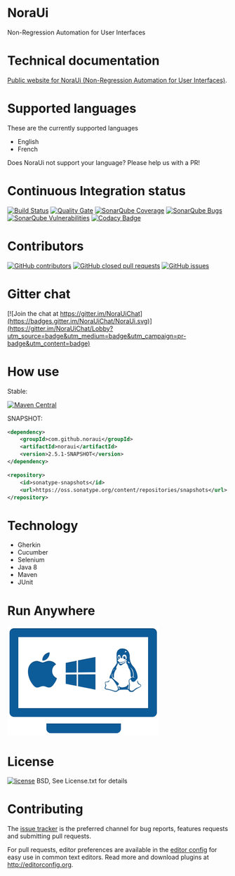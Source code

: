 # NoraUi
Non-Regression Automation for User Interfaces

# Technical documentation

[Public website for NoraUi (Non-Regression Automation for User Interfaces)](https://noraui.github.io/).

# Supported languages

These are the currently supported languages

* English
* French

Does NoraUi not support your language? Please help us with a PR!

# Continuous Integration status
[![Build Status](https://travis-ci.org/NoraUi/NoraUi.svg?branch=master)](https://travis-ci.org/NoraUi/NoraUi)
[![Quality Gate](https://sonarqube.com/api/badges/gate?key=com.github.noraui:noraui)](https://sonarqube.com/dashboard/index/com.github.noraui:noraui)
[![SonarQube Coverage](https://sonarqube.com/api/badges/measure?key=com.github.noraui%3Anoraui&metric=coverage)](https://sonarqube.com/component_measures/metric/coverage/list?id=com.github.noraui:noraui)
[![SonarQube Bugs](https://sonarqube.com/api/badges/measure?key=com.github.noraui%3Anoraui&metric=bugs)](https://sonarqube.com/component_measures/metric/reliability_rating/list?id=com.github.noraui%3Anoraui)
[![SonarQube Vulnerabilities](https://sonarqube.com/api/badges/measure?key=com.github.noraui%3Anoraui&metric=vulnerabilities)](https://sonarqube.com/component_measures/metric/security_rating/list?id=com.github.noraui%3Anoraui)
[![Codacy Badge](https://api.codacy.com/project/badge/Grade/ee5c5b13365d4de5ba6b1ec4f8b984d2)](https://www.codacy.com/app/noraui/NoraUi?utm_source=github.com&amp;utm_medium=referral&amp;utm_content=NoraUi/NoraUi&amp;utm_campaign=Badge_Grade)

# Contributors

[![GitHub contributors](https://img.shields.io/github/contributors/NoraUi/NoraUi.svg)](https://github.com/NoraUi/NoraUi/graphs/contributors)
[![GitHub closed pull requests](https://img.shields.io/github/issues-pr/NoraUi/NoraUi.svg)](https://github.com/NoraUi/NoraUi/pulls)
[![GitHub issues](https://img.shields.io/github/issues/NoraUi/NoraUi.svg)](https://github.com/NoraUi/NoraUi/issues)

# Gitter chat
[![Join the chat at https://gitter.im/NoraUiChat](https://badges.gitter.im/NoraUiChat/NoraUi.svg)](https://gitter.im/NoraUiChat/Lobby?utm_source=badge&utm_medium=badge&utm_campaign=pr-badge&utm_content=badge)

# How use

Stable:

[![Maven Central](https://maven-badges.herokuapp.com/maven-central/com.github.noraui/noraui/badge.svg)](https://maven-badges.herokuapp.com/maven-central/com.github.noraui/noraui)

SNAPSHOT:

```xml
<dependency>
    <groupId>com.github.noraui</groupId>
    <artifactId>noraui</artifactId>
    <version>2.5.1-SNAPSHOT</version>
</dependency>
```

```xml
<repository>
    <id>sonatype-snapshots</id>
    <url>https://oss.sonatype.org/content/repositories/snapshots</url>
</repository>
```

# Technology

* Gherkin
* Cucumber
* Selenium
* Java 8
* Maven
* JUnit

# Run Anywhere
![RunAnywhere](/screenshots/plateforme.png)

# License

[![license](https://img.shields.io/github/license/NoraUi/NoraUi.svg)](https://github.com/NoraUi/NoraUi/blob/master/licence.txt)
BSD, See License.txt for details

# Contributing

The [issue tracker](https://github.com/NoraUi/NoraUi/issues) is the preferred channel for bug reports, features requests and submitting pull requests.

For pull requests, editor preferences are available in the [editor config](.editorconfig) for easy use in common text editors. Read more and download plugins at <http://editorconfig.org>.
